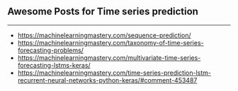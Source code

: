 ## Awesome Posts for Time series prediction
---

- https://machinelearningmastery.com/sequence-prediction/
- https://machinelearningmastery.com/taxonomy-of-time-series-forecasting-problems/
- https://machinelearningmastery.com/multivariate-time-series-forecasting-lstms-keras/
- https://machinelearningmastery.com/time-series-prediction-lstm-recurrent-neural-networks-python-keras/#comment-453487